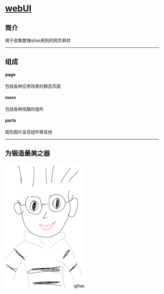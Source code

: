 ﻿# [webUI](https://github.com/Qitas/webUI) 

## 简介

用于收集整理qitas用到的网页素材

---

## 组成

####  page

包括各种应用场景的静态页面

####  more

包括各种炫酷的组件

####  parts

图形图片呈现组件等其他

---

## 为锻造最美之器

[![sites](qitas/qitas.png)](http://www.qitas.cn)
